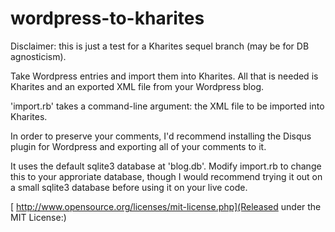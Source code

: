 # wordpress-to-kharites #

Disclaimer: this is just a test for a Kharites sequel branch (may be for DB agnosticism).

Take Wordpress entries and import them into Kharites. All that is needed is Kharites and an exported XML file from your Wordpress blog.

'import.rb' takes a command-line argument: the XML file to be imported into Kharites.

In order to preserve your comments, I'd recommend installing the Disqus plugin for Wordpress and exporting all of your comments to it.

It uses the default sqlite3 database at 'blog.db'. Modify import.rb to change this to your approriate database, though I would recommend trying it out on a small sqlite3 database before using it on your live code.

[ http://www.opensource.org/licenses/mit-license.php](Released under the MIT License:)
